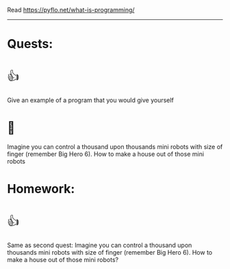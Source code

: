 Read https://pyflo.net/what-is-programming/

---
# Quests:
# <span style="font-weight: normal">👍</span>
Give an example of a program that you would give yourself
# <span style="font-weight: normal">🏅️</span>
Imagine you can control a thousand upon thousands mini robots with size of finger (remember Big Hero 6). How to make a house out of those mini robots

# Homework:
# <span style="font-weight: normal">👍</span>
Same as second quest:
Imagine you can control a thousand upon thousands mini robots with size of finger (remember Big Hero 6). How to make a house out of those mini robots?

